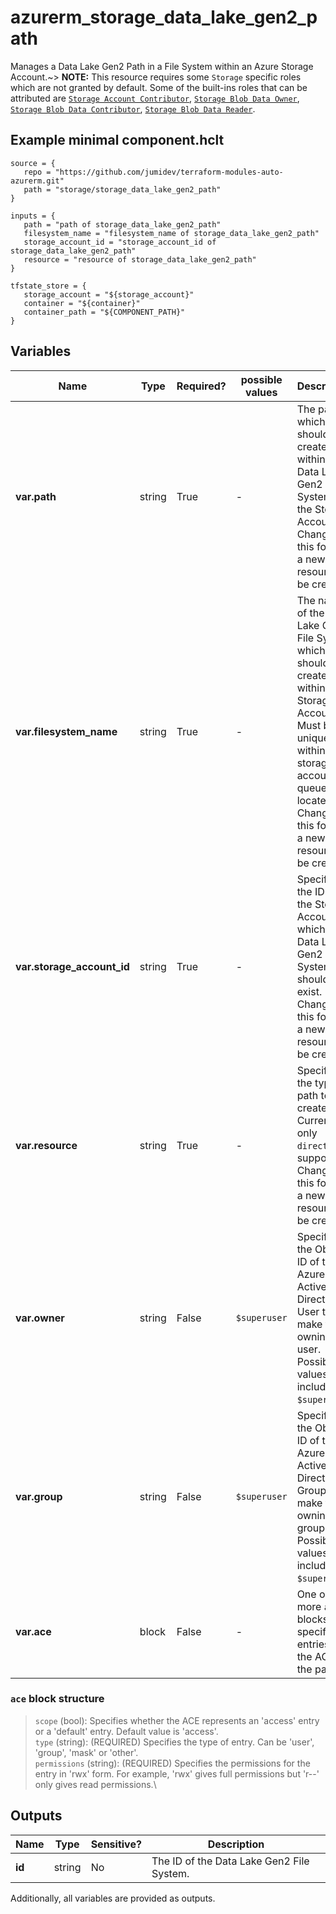 # azurerm_storage_data_lake_gen2_path

Manages a Data Lake Gen2 Path in a File System within an Azure Storage Account.~> **NOTE:** This resource requires some `Storage` specific roles which are not granted by default. Some of the built-ins roles that can be attributed are [`Storage Account Contributor`](https://docs.microsoft.com/azure/role-based-access-control/built-in-roles#storage-account-contributor), [`Storage Blob Data Owner`](https://docs.microsoft.com/azure/role-based-access-control/built-in-roles#storage-blob-data-owner), [`Storage Blob Data Contributor`](https://docs.microsoft.com/azure/role-based-access-control/built-in-roles#storage-blob-data-contributor), [`Storage Blob Data Reader`](https://docs.microsoft.com/azure/role-based-access-control/built-in-roles#storage-blob-data-reader).

## Example minimal component.hclt

```hcl
source = {
   repo = "https://github.com/jumidev/terraform-modules-auto-azurerm.git" 
   path = "storage/storage_data_lake_gen2_path" 
}

inputs = {
   path = "path of storage_data_lake_gen2_path" 
   filesystem_name = "filesystem_name of storage_data_lake_gen2_path" 
   storage_account_id = "storage_account_id of storage_data_lake_gen2_path" 
   resource = "resource of storage_data_lake_gen2_path" 
}

tfstate_store = {
   storage_account = "${storage_account}" 
   container = "${container}" 
   container_path = "${COMPONENT_PATH}" 
}

```

## Variables

| Name | Type | Required? |  possible values |  Description |
| ---- | ---- | --------- |  ----------- | ----------- |
| **var.path** | string | True | -  |  The path which should be created within the Data Lake Gen2 File System in the Storage Account. Changing this forces a new resource to be created. | 
| **var.filesystem_name** | string | True | -  |  The name of the Data Lake Gen2 File System which should be created within the Storage Account. Must be unique within the storage account the queue is located. Changing this forces a new resource to be created. | 
| **var.storage_account_id** | string | True | -  |  Specifies the ID of the Storage Account in which the Data Lake Gen2 File System should exist. Changing this forces a new resource to be created. | 
| **var.resource** | string | True | -  |  Specifies the type for path to create. Currently only `directory` is supported. Changing this forces a new resource to be created. | 
| **var.owner** | string | False | `$superuser`  |  Specifies the Object ID of the Azure Active Directory User to make the owning user. Possible values also include `$superuser`. | 
| **var.group** | string | False | `$superuser`  |  Specifies the Object ID of the Azure Active Directory Group to make the owning group. Possible values also include `$superuser`. | 
| **var.ace** | block | False | -  |  One or more `ace` blocks to specify the entries for the ACL for the path. | 

### `ace` block structure

> `scope` (bool): Specifies whether the ACE represents an 'access' entry or a 'default' entry. Default value is 'access'.\
> `type` (string): (REQUIRED) Specifies the type of entry. Can be 'user', 'group', 'mask' or 'other'.\
> `permissions` (string): (REQUIRED) Specifies the permissions for the entry in 'rwx' form. For example, 'rwx' gives full permissions but 'r--' only gives read permissions.\



## Outputs

| Name | Type | Sensitive? | Description |
| ---- | ---- | --------- | --------- |
| **id** | string | No  | The ID of the Data Lake Gen2 File System. | 

Additionally, all variables are provided as outputs.
